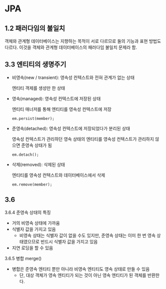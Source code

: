 # JPA

## 1.2 패러다임의 불일치

객체와 관계형 데이터베이스는 지향하는 목적이 서로 다르므로 둘의 기능과 표현 방법도 다르다. 이것을 객체와 관계형 데이터베이스의 패러다임 불일치 문제라 함.





## 3.3 엔티티의 생명주기

* 비영속(new / transient): 영속성 컨텍스트와 전혀 관계가 없는 상태

  엔티티 객제를 생성만 한 상태

* 영속(managed): 영속성 컨텍스트에 저장된 상태

  엔티티 매너저를 통해 엔티티를 영속성 컨텍스트에 저장

  `em.persist(member);`

* 준영속(detached): 영속성 컨텍스트에 저장되었다가 분리된 상태

  영속성 컨텍스트가 관리하던 영속 상태의 엔티티를 영속성 컨텍스트가 관리하지 않으면 준영속 상태가 됨

  `em.detach();`

* 삭제(removed): 삭제된 상태

  엔티티를 영속성 컨텍스트와 데이터베이스에서 삭제

  `em.remove(member);`



## 3.6

3.6.4 준영속 상태의 특징

* 거의 비영속 상태에 가까움
* 식별자 값을 가지고 있음
  * 비영속 상태는 식별자 값이 없을 수도 있지만, 준영속 상태는 이미 한 번 영속 상태였으므로 반드시 식별자 값을 가지고 있음
* 지연 로딩을 할 수 있음



3.6.5 병합 merge()

* 병합은 준영속 엔티티 뿐만 아니라 비영속 엔티티도 영속 상태로 만들 수 있음
  * 단, 대상 객체가 영속 엔티티가 되는 것이 아닌 영속 엔티티가 된 객체를 반환한다.

